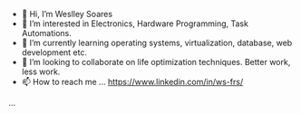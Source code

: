 - 👋 Hi, I’m Weslley Soares
- 👀 I’m interested in Electronics, Hardware Programming, Task Automations.
- 🌱 I’m currently learning operating systems, virtualization, database, web development etc.
- 💞️ I’m looking to collaborate on life optimization techniques. Better work, less work.
- 📫 How to reach me ... https://www.linkedin.com/in/ws-frs/





...




<!---
073145/073145 is a ✨ special ✨ repository because its `README.md` (this file) appears on your GitHub profile.
You can click the Preview link to take a look at your changes.
--->
